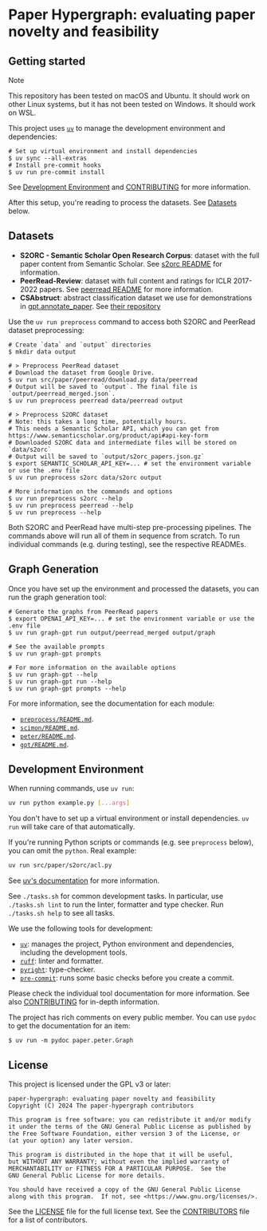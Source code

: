 # Paper Hypergraph: evaluating paper novelty and feasibility

## Getting started

> [!NOTE]
> This repository has been tested on macOS and Ubuntu. It should work on other Linux
> systems, but it has not been tested on Windows. It should work on WSL.

This project uses [`uv`](https://docs.astral.sh/uv/) to manage the development
environment and dependencies:

```console
# Set up virtual environment and install dependencies
$ uv sync --all-extras
# Install pre-commit hooks
$ uv run pre-commit install
```

See [Development Environment](#development-environment) and
[CONTRIBUTING](/CONTRIBUTING.md) for more information.

After this setup, you're reading to process the datasets. See [Datasets](#datasets)
below.

## Datasets

- **S2ORC - Semantic Scholar Open Research Corpus**: dataset with the full paper content
  from Semantic Scholar. See [s2orc README](/src/paper/s2orc/README.md) for
  information.
- **PeerRead-Review**: dataset with full content and ratings for ICLR 2017-2022 papers. See
  [peerread README](/src/paper/peerread/README.md) for more information.
- **CSAbstruct**: abstract classification dataset we use for demonstrations in
  [gpt.annotate_paper](/src/paper/gpt/demonstrations.py). See
  [their repository](https://github.com/allenai/sequential_sentence_classification/tree/cf5ad6c663550dd8203f148cd703768d9ee86ff4)

Use the `uv run preprocess` command to access both S2ORC and PeerRead dataset preprocessing:

```console
# Create `data` and `output` directories
$ mkdir data output

# > Preprocess PeerRead dataset
# Download the dataset from Google Drive.
$ uv run src/paper/peerread/download.py data/peerread
# Output will be saved to `output`. The final file is `output/peerread_merged.json`.
$ uv run preprocess peerread data/peerread output

# > Preprocess S2ORC dataset
# Note: this takes a long time, potentially hours.
# This needs a Semantic Scholar API, which you can get from https://www.semanticscholar.org/product/api#api-key-form
# Downloaded S2ORC data and intermediate files will be stored on `data/s2orc`
# Output will be saved to `output/s2orc_papers.json.gz`
$ export SEMANTIC_SCHOLAR_API_KEY=... # set the environment variable or use the .env file
$ uv run preprocess s2orc data/s2orc output

# More information on the commands and options
$ uv run preprocess s2orc --help
$ uv run preprocess peerread --help
$ uv run preprocess --help
```

Both S2ORC and PeerRead have multi-step pre-processing pipelines. The commands above will
run all of them in sequence from scratch. To run individual commands (e.g. during
testing), see the respective READMEs.

## Graph Generation

Once you have set up the environment and processed the datasets, you can run the graph
generation tool:

```console
# Generate the graphs from PeerRead papers
$ export OPENAI_API_KEY=... # set the environment variable or use the .env file
$ uv run graph-gpt run output/peerread_merged output/graph

# See the available prompts
$ uv run graph-gpt prompts

# For more information on the available options
$ uv run graph-gpt --help
$ uv run graph-gpt run --help
$ uv run graph-gpt prompts --help
```

For more information, see the documentation for each module:

- [`preprocess/README.md`](./src/paper/preprocess/README.md).
- [`scimon/README.md`](./src/paper/scimon/README.md).
- [`peter/README.md`](./src/paper/peter/README.md).
- [`gpt/README.md`](./src/paper/gpt/README.md).

## Development Environment

When running commands, use `uv run`:

```bash
uv run python example.py [...args]
```

You don't have to set up a virtual environment or install dependencies. `uv run` will
take care of that automatically.

If you're running Python scripts or commands (e.g. see `preprocess` below), you can omit
the `python`. Real example:

```bash
uv run src/paper/s2orc/acl.py
```

See [uv's documentation](https://docs.astral.sh/uv/concepts/projects/run/) for more
information.

See `./tasks.sh` for common development tasks. In particular, use `./tasks.sh lint` to
run the linter, formatter and type checker. Run `./tasks.sh help` to see all tasks.

We use the following tools for development:

- [`uv`](https://docs.astral.sh/uv/): manages the project, Python environment and
  dependencies, including the development tools.
- [`ruff`](https://docs.astral.sh/ruff/): linter and formatter.
- [`pyright`](https://microsoft.github.io/pyright): type-checker.
- [`pre-commit`](https://pre-commit.com/): runs some basic checks before you
  create a commit.

Please check the individual tool documentation for more information. See also
[CONTRIBUTING](/CONTRIBUTING.md) for in-depth information.

The project has rich comments on every public member. You can use `pydoc` to get the
documentation for an item:

```console
$ uv run -m pydoc paper.peter.Graph
```

## License

This project is licensed under the GPL v3 or later:

    paper-hypergraph: evaluating paper novelty and feasibility
    Copyright (C) 2024 The paper-hypergraph contributors

    This program is free software: you can redistribute it and/or modify
    it under the terms of the GNU General Public License as published by
    the Free Software Foundation, either version 3 of the License, or
    (at your option) any later version.

    This program is distributed in the hope that it will be useful,
    but WITHOUT ANY WARRANTY; without even the implied warranty of
    MERCHANTABILITY or FITNESS FOR A PARTICULAR PURPOSE.  See the
    GNU General Public License for more details.

    You should have received a copy of the GNU General Public License
    along with this program.  If not, see <https://www.gnu.org/licenses/>.

See the [LICENSE](LICENSE) file for the full license text. See the
[CONTRIBUTORS](CONTRIBUTORS) file for a list of contributors.
